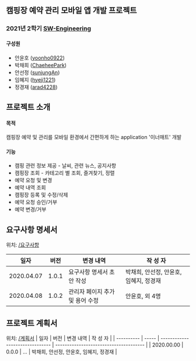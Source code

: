 ## 캠핑장 예약 관리 모바일 앱 개발 프로젝트

### 2021년 2학기 [SW-Engineering](https://github.com/SMU-EB0055/SE2021_HAEA0008_3)

#### 구성원

* 안윤호 ([yoonho0922](https://github.com/yoonho0922))
* 박채희 ([ChaeheePark](https://github.com/ChaeheePark))
* 안선정 ([sunjungAn](https://github.com/sunjungAn))
* 임혜지 ([hyeji1221](https://github.com/hyeji1221))
* 정경재 ([arad4228](https://github.com/arad4228))

## 프로젝트 소개
#### 목적
캠핑장 예약 및 관리를 모바일 환경에서 간편하게 하는 application '이너매트' 개발
#### 기능
* 캠핑 관련 정보 제공 - 날씨, 관련 뉴스, 공지사항
* 캠핑장 조회 - 카테고리 별 조회, 즐겨찾기, 정렬
* 예약 요청 및 변경
* 예약 내역 조회
* 캠핑장 등록 및 수정/삭제
* 예약 요청 승인/거부
* 예약 변경/거부

## 요구사항 명세서
위치: [/요구사항](https://github.com/smu-sw-engineering/main/tree/master/%EC%9A%94%EA%B5%AC%EC%82%AC%ED%95%AD)

| 일자       | 버전  | 변경 내역                       | 작 성 자                               |
| ---------- | ----- | ------------------------------- | -------------------------------------- |
| 2020.04.07 | 1.0.1 | 요구사항 명세서 초안 작성       | 박채희, 안선정, 안윤호, 임혜지, 정경재 |
| 2020.04.08 | 1.0.2 | 관리자 페이지 추가 및 용어 수정 | 안윤호, 외 4명                         |

## 프로젝트 계획서
위치: [/계획서](https://github.com/smu-sw-engineering/main/tree/master/%EA%B3%84%ED%9A%8D%EC%84%9C)
| 일자       | 버전  | 변경 내역                       | 작 성 자                               |
| ---------- | ----- | ------------------------------- | -------------------------------------- |
| 2020.00.00 | 0.0.0 | ...       | 박채희, 안선정, 안윤호, 임혜지, 정경재 |
